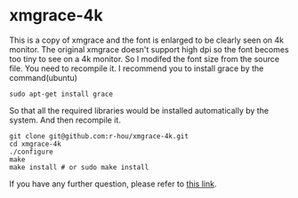 # xmgrace-4k
This is a copy of xmgrace and the font is enlarged to be clearly seen on 4k monitor.
The original xmgrace doesn't support high dpi so the font becomes too tiny to see on a 4k monitor. So I modifed the font size from the source file. You need to recompile it.
I recommend you to install grace by the command(ubuntu)
```
sudo apt-get install grace
```
So that all the required libraries would be installed automatically by the system. And then recompile it.
```
git clone git@github.com:r-hou/xmgrace-4k.git
cd xmgrace-4k
./configure
make 
make install # or sudo make install
```
If you have any further question, please refer to [this link](http://plasma-gate.weizmann.ac.il/Grace/doc/UsersGuide.html#ss2.1).